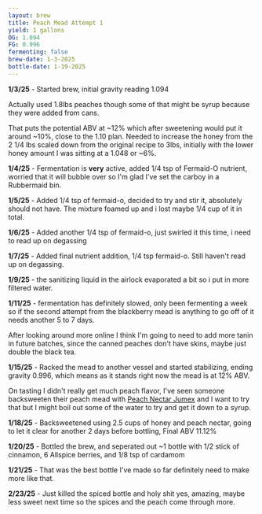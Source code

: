 ```yaml
---
layout: brew
title: Peach Mead Attempt 1
yield: 1 gallons
OG: 1.094
FG: 0.996
fermenting: false
brew-date: 1-3-2025
bottle-date: 1-19-2025
---
```


**1/3/25** - Started brew, initial gravity reading 1.094

Actually used 1.8lbs peaches though some of that might be syrup because they were added from cans.

That puts the potential ABV at ~12% which after sweetening would put it around ~10%, close to the 1.10 plan. Needed to increase the honey from the 2 1/4 lbs scaled down from the original recipe to 3lbs, initially with the lower honey amount I was sitting at a 1.048 or ~6%.

**1/4/25** - Fermentation is **very** active, added 1/4 tsp of Fermaid-O nutrient, worried that it will bubble over so I'm glad I've set the carboy in a Rubbermaid bin.

**1/5/25** - Added 1/4 tsp of fermaid-o, decided to try and stir it, absolutely should not have. The mixture foamed up and i lost maybe 1/4 cup of it in total.

**1/6/25** - Added another 1/4 tsp of fermaid-o, just swirled it this time, i need to read up on degassing

**1/7/25** - Added final nutrient addition, 1/4 tsp fermaid-o. Still haven't read up on degassing.

**1/9/25** - the sanitizing liquid in the airlock evaporated a bit so i put in more filtered water.

**1/11/25** - fermentation has definitely slowed, only been fermenting a week so if the second attempt from the blackberry mead is anything to go off of it needs another 5 to 7 days.

After looking around more online I think I'm going to need to add more tanin in future batches, since the canned peaches don't have skins, maybe just double the black tea.

**1/15/25** - Racked the mead to another vessel and started stabilizing, ending gravity 0.996, which means as it stands right now the mead is at 12% ABV.

On tasting I didn't really get much peach flavor, I've seen someone backsweeten their peach mead with [Peach Nectar Jumex](http://jumexinternational.com/peach-nectar/) and I want to try that but I might boil out some of the water to try and get it down to a syrup.

**1/18/25** - Backsweetened using 2.5 cups of honey and peach nectar, going to let it clear for another 2 days before bottling, Final ABV 11.12%

**1/20/25** - Bottled the brew, and seperated out ~1 bottle with 1/2 stick of cinnamon, 6 Allspice berries, and 1/8 tsp of cardamom

**1/21/25** - That was the best bottle I've made so far definitely need to make more like that.

**2/23/25** - Just killed the spiced bottle and holy shit yes, amazing, maybe less sweet next time so the spices and the peach come through more.
